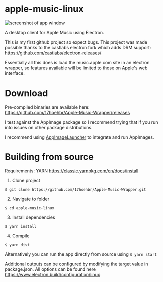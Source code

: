 # apple-music-linux
![screenshot of app window](https://github.com/17hoehbr/apple-music-linux/preview.png)

A desktop client for Apple Music using Electron.

This is my first github project so expect bugs. This project was made possible thanks to the castlabs electron fork which adds DRM support: https://github.com/castlabs/electron-releases/

Essentially all this does is load the music.apple.com site in an electron wrapper, so features available will be limited to those on Apple's web interface.

# Download
Pre-compiled binaries are available here:
https://github.com/17hoehbr/Apple-Music-Wrapper/releases

I test against the AppImage package so I recommend trying that if you run into issues on other package distributions.

I recommend using [AppImageLauncher](https://github.com/TheAssassin/AppImageLauncher) to integrate and run AppImages.

# Building from source
Requirements: YARN https://classic.yarnpkg.com/en/docs/install

1. Clone project

```$ git clone https://github.com/17hoehbr/Apple-Music-Wrapper.git```

2. Navigate to folder 

```$ cd apple-music-linux```

3. Install dependencies

```$ yarn install```

4. Compile

```$ yarn dist```

Alternatively you can run the app directly from source using
```$ yarn start```

Additional outputs can be configured by modifying the target value in package.json. All options can be found here https://www.electron.build/configuration/linux

